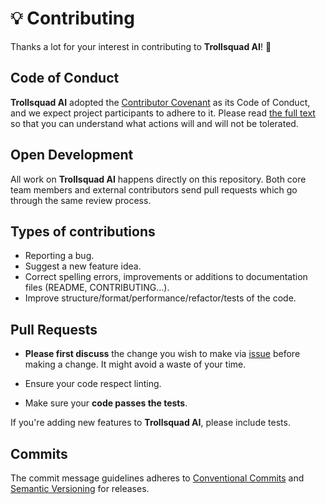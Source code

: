 # 💡 Contributing

Thanks a lot for your interest in contributing to **Trollsquad AI**! 🎉

## Code of Conduct

**Trollsquad AI** adopted the [Contributor Covenant](https://www.contributor-covenant.org/) as its Code of Conduct, and we expect project participants to adhere to it. Please read [the full text](./CODE_OF_CONDUCT.md) so that you can understand what actions will and will not be tolerated.

## Open Development

All work on **Trollsquad AI** happens directly on this repository. Both core team members and external contributors send pull requests which go through the same review process.

## Types of contributions

- Reporting a bug.
- Suggest a new feature idea.
- Correct spelling errors, improvements or additions to documentation files (README, CONTRIBUTING...).
- Improve structure/format/performance/refactor/tests of the code.

## Pull Requests

- **Please first discuss** the change you wish to make via [issue](https://github.com/La-trollsquad/llm/issues) before making a change. It might avoid a waste of your time.

- Ensure your code respect linting.

- Make sure your **code passes the tests**.

If you're adding new features to **Trollsquad AI**, please include tests.

## Commits

The commit message guidelines adheres to [Conventional Commits](https://www.conventionalcommits.org/) and [Semantic Versioning](https://semver.org/) for releases.
